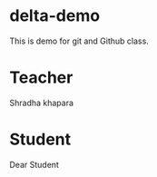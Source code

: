 # delta-demo
This is demo for git and Github class.


# Teacher 
Shradha khapara

# Student 
Dear Student
